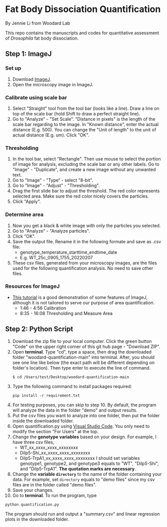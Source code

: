 # Fat Body Dissociation Quantification

By Jennie Li from Woodard Lab 

This repo contains the manuscripts and codes for quantitative assessment of _Drosophila_ fat body dissociation. 

## Step 1: ImageJ 
### Set up 
1. Download [ImageJ](https://imagej.nih.gov/ij/download.html).
2. Open the microscopy image in ImageJ.

### Calibrate using scale bar 
1. Select "Straight" tool from the tool bar (looks like a line). Draw a line on top of the scale bar (hold Shift to draw a perfect straight line). 
2. Go to "Analyze" - "Set Scale". "Distance in pixels" is the length of the scale bar regarding to the image. In "Known distance", enter the actual distance (E.g. 500). You can change the "Unit of length" to the unit of actual distance (E.g. um). Click "OK". 

### Thresholding 
1. In the tool bar, select "Rectangle". Then use mouse to select the portion of image for analysis, excluding the scale bar or any other labels. Go to "Image" - "Duplicate", and create a new image without any unwanted text. 
2. Go to "Image" - "Type“ - select "8-bit". 
3. Go to "Image" - "Adjust" - "Thresholding". 
4. Drag the first slide bar to adjust the threshold. The red color represents selected area. Make sure the red color nicely covers the particles. 
5. Click "Apply". 
   
### Determine area 
1. Now you get a black & white image with only the particles you selected. 
2. Go to "Analyze" - "Analyze particles". 
3. Click "OK". 
4. Save the output file. Rename it in the following formate and save as .csv file: 
   + genotype_temperature_starttime_endtime_date
   + E.g. WT_25c_0905_1755_20220207
5. These csv files, generated from your microscopy images, are the files used for the following quantification analysis. No need to save other files. 

### Resources for ImageJ
+ [This tutorial](https://www.youtube.com/watch?v=FiFwxoxOmNo&t=826s) is a good demonstration of some features of ImageJ, although it is not tailored to serve our purpose of area quantification. 
  + 1:46 - 4:56 Calibration 
  + 8:35 - 16:08 Thresholding and Measure Area 


## Step 2: Python Script
1. Download the zip file to your local computer. Click the green button "Code" on the upper right corner of this git hub page - "Download ZIP". 
2. Open **terminal**. Type "cd", type a space, then drag the downloaded folder "woodard-quantification-main" into terminal. After, you should see one line like below (the exact path will be different depending on folder's location). Then type enter to execute the line of command. 
   ```
   $ cd /Users/test/Desktop/woodard-quantification-main
   ``` 
3. Type the following command to install packages required: 
   ```
   pip install -r requirement.txt
   ``` 
4. For testing purposes, you can skip to step 10. By default, the program will analyze the data in the folder "demo" and output results. 
5. Put the csv files you want to analyze into one folder, then put the folder inside the downloaded folder. 
6. Open quantification.py using [Visual Studio Code](https://code.visualstudio.com/?wt.mc_id=vscom_downloads). You only need to modify the section "For Users" at the top. 
7. Change the **genotype variables** based on your design. For example, I have three csv files, 
   * WT_xx_xxxx_xxxx_xxxxxxxx
   * Dilp5-Shi_xx_xxxx_xxxx_xxxxxxxx
   * Dilp5-TrpA1_xx_xxxx_xxxx_xxxxxxxx
   I should set variables genotype1, genotype2, and genotype3 equals to "WT", "Dilp5-Shi", and "Dilp5-TrpA1". **The quotation marks are necessary**. 
8. Change the **variable `directory`** to the name of the folder containing your data. For example, set `directory` equals to "demo files" since my csv files are in the folder called "demo files". 
9. Save your changes. 
10. Go to **terminal**. To run the program, type 
   ```
   python quantification.py
   ``` 
   The program should run and output a "summary.csv" and linear regression plots in the downloaded folder. 
